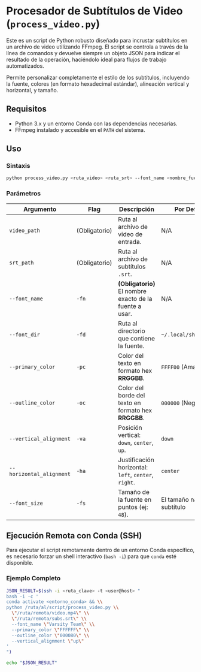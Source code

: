 # Procesador de Subtítulos de Video (`process_video.py`)

Este es un script de Python robusto diseñado para incrustar subtítulos en un archivo de video utilizando FFmpeg. El script se controla a través de la línea de comandos y devuelve siempre un objeto JSON para indicar el resultado de la operación, haciéndolo ideal para flujos de trabajo automatizados.

Permite personalizar completamente el estilo de los subtítulos, incluyendo la fuente, colores (en formato hexadecimal estándar), alineación vertical y horizontal, y tamaño.

## Requisitos

*   Python 3.x y un entorno Conda con las dependencias necesarias.
*   FFmpeg instalado y accesible en el `PATH` del sistema.

## Uso

### Sintaxis

```bash
python process_video.py <ruta_video> <ruta_srt> --font_name <nombre_fuente> [opciones...]
```

### Parámetros

| Argumento                  | Flag                | Descripción                                        | Por Defecto                          |
| -------------------------- | ------------------- | -------------------------------------------------- | ------------------------------------ |
| `video_path`               | (Obligatorio)       | Ruta al archivo de video de entrada.               | N/A                                  |
| `srt_path`                 | (Obligatorio)       | Ruta al archivo de subtítulos `.srt`.              | N/A                                  |
| `--font_name`              | `-fn`               | **(Obligatorio)** El nombre exacto de la fuente a usar.  | N/A                                  |
| `--font_dir`               | `-fd`               | Ruta al directorio que contiene la fuente.         | `~/.local/share/fonts`               |
| `--primary_color`          | `-pc`               | Color del texto en formato hex **RRGGBB**.         | `FFFF00` (Amarillo)                  |
| `--outline_color`          | `-oc`               | Color del borde del texto en formato hex **RRGGBB**. | `000000` (Negro)                     |
| `--vertical_alignment`     | `-va`               | Posición vertical: `down`, `center`, `up`.         | `down`                               |
| `--horizontal_alignment`   | `-ha`               | Justificación horizontal: `left`, `center`, `right`.| `center`                             |
| `--font_size`              | `-fs`               | Tamaño de la fuente en puntos (ej: `48`).          | El tamaño nativo del subtítulo       |

## Ejecución Remota con Conda (SSH)

Para ejecutar el script remotamente dentro de un entorno Conda específico, es necesario forzar un shell interactivo (`bash -i`) para que `conda` esté disponible.

### Ejemplo Completo

```bash
JSON_RESULT=$(ssh -i <ruta_clave> -t <user@host> "
bash -i -c '
conda activate <entorno_conda> && \\
python /ruta/al/script/process_video.py \\
  \"/ruta/remota/video.mp4\" \\
  \"/ruta/remota/subs.srt\" \\
  --font_name \"Varsity Team\" \\
  --primary_color \"FFFFFF\" \\
  --outline_color \"000080\" \\
  --vertical_alignment \"up\"
'
")

echo "$JSON_RESULT"
```

